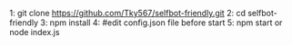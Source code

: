 1: git clone https://github.com/Tky567/selfbot-friendly.git
2: cd selfbot-friendly
3: npm install
4: #edit config.json file before start
5: npm start or node index.js

